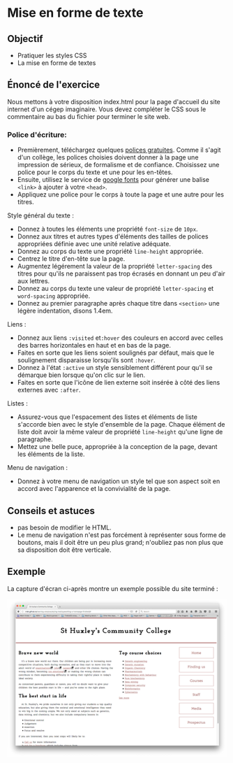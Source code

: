# Mise en forme de texte

## Objectif

- Pratiquer les styles CSS
- La mise en forme de textes


## Énoncé de l'exercice

Nous mettons à votre disposition index.html pour la page d'accueil du site internet d'un cégep imaginaire. Vous devez compléter le CSS sous le commentaire au bas du fichier pour terminer le site web.

### Police d'écriture:

- Premièrement, téléchargez quelques [polices gratuites](https://fonts.google.com/). Comme il s'agit d'un collège, les polices choisies doivent donner à la page une impression de sérieux, de formalisme et de confiance. Choisissez une police pour le corps du texte et une pour les en-têtes.
- Ensuite, utilisez le service de [google fonts](https://fonts.google.com/) pour générer une balise `<link>` à ajouter à votre `<head>`.
- Appliquez une police pour le corps à toute la page et une autre pour les titres.

Style général du texte&nbsp;:

- Donnez à toutes les éléments une propriété `font-size` de `10px`.
- Donnez aux titres et autres types d'éléments des tailles de polices appropriées définie avec une unité relative adéquate.
- Donnez au corps du texte une propriété `line-height` appropriée.
- Centrez le titre d'en-tête sue la page.
- Augmentez légérement la valeur de la propriété `letter-spacing` des titres pour qu'ils ne paraissent pas trop écrasés en donnant un peu d'air aux lettres.
- Donnez au corps du texte une valeur de propriété `letter-spacing` et `word-spacing` appropriée.
- Donnez au premier paragraphe après chaque titre dans `<section>` une légère indentation, disons 1.4em.

Liens&nbsp;:

- Donnez aux liens `:visited` et`:hover` des couleurs en accord avec celles des barres horizontales en haut et en bas de la page.
- Faites en sorte que les liens soient soulignés par défaut, mais que le soulignement disparaisse lorsqu'ils sont `:hover`.
- Donnez à l'état `:active` un style sensiblement différent pour qu'il se démarque bien lorsque qu'on clic sur le lien.
- Faites en sorte que l'icône de lien externe soit insérée à côté des liens externes avec `:after`.

Listes&nbsp;:

- Assurez-vous que l'espacement des listes et éléments de liste s'accorde bien avec le style d'ensemble de la page. Chaque élément de liste doit avoir la même valeur de propriété `line-height` qu'une ligne de paragraphe.
- Mettez une belle puce, appropriée à la conception de la page, devant les éléments de la liste.

Menu de navigation&nbsp;:

- Donnez à votre menu de navigation un style tel que son aspect soit en accord avec l'apparence et la convivialité de la page.

## Conseils et astuces

- pas besoin de modifier le HTML.
- Le menu de navigation n'est pas forcément à représenter sous forme de boutons, mais il doit être un peu plus grand; n'oubliez pas non plus que sa disposition doit être verticale.

## Exemple

La capture d'écran ci-après montre un exemple possible du site terminé&nbsp;:

![](documents/exemple.png)
